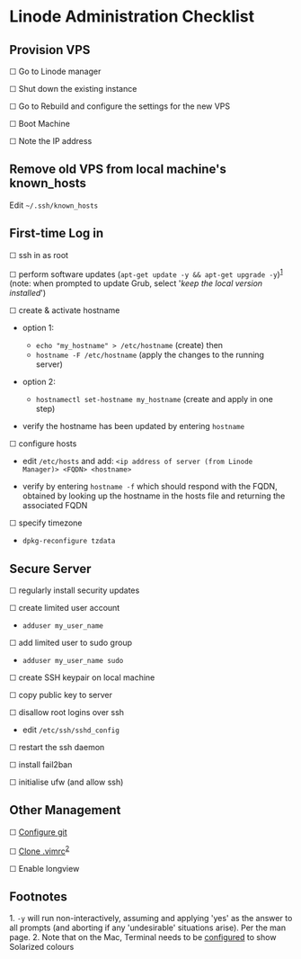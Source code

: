 Linode Administration Checklist
===============================


Provision VPS
-------------
☐ Go to Linode manager

☐ Shut down the existing instance

☐ Go to Rebuild and configure the settings for the new VPS

☐ Boot Machine

☐ Note the IP address


Remove old VPS from local machine's known_hosts
-----------------------------------------------

Edit `~/.ssh/known_hosts`


First-time Log in
-----------------

☐ ssh in as root

☐ perform software updates (`apt-get update -y && apt-get upgrade -y`)<sup>[1](#footnote01)</sup>
  (note: when prompted to update Grub, select '*keep the local version installed*')

☐ create & activate hostname

- option 1:
    - `echo "my_hostname" > /etc/hostname` (create) then 
    - `hostname -F /etc/hostname` (apply the changes to the running server)
- option 2:
    - `hostnamectl set-hostname my_hostname` (create and apply in one step)

- verify the hostname has been updated by entering `hostname`

☐ configure hosts

- edit `/etc/hosts` and add:
  ```<ip address of server (from Linode Manager)> <FQDN> <hostname>```

- verify by entering `hostname -f` which should respond with the FQDN, obtained by looking up the hostname in the hosts file 
  and returning the associated FQDN

☐ specify timezone

- `dpkg-reconfigure tzdata`


Secure Server
-------------

☐ regularly install security updates

☐ create limited user account

- `adduser my_user_name`

☐ add limited user to sudo group

- `adduser my_user_name sudo`

☐ create SSH keypair on local machine

☐ copy public key to server

☐ disallow root logins over ssh

- edit `/etc/ssh/sshd_config`

☐ restart the ssh daemon

☐ install fail2ban

☐ initialise ufw (and allow ssh)

Other Management
----------------

☐ [Configure git][link01]

☐ [Clone .vimrc][link01]<sup>[2](#footnote02)</sup>

☐ Enable longview








Footnotes
---------
<a name="footnote01">1.</a> `-y` will run non-interactively, assuming and applying 'yes' as the answer to all prompts (and aborting if
any 'undesirable' situations arise). Per the man page.
<a name="footnote02">2.</a> Note that on the Mac, Terminal needs to be [configured][link03] to show Solarized colours



[link01]: https://github.com/Crossroadsman/ServerAdmin/blob/master/git.md 'Crossroadsman: Server Admin: Git'
[link02]: https://github.com/Crossroadsman/.vim 'Crossroadsman: .vimrc'
[link03]: ethanschoonover.com/solarized
